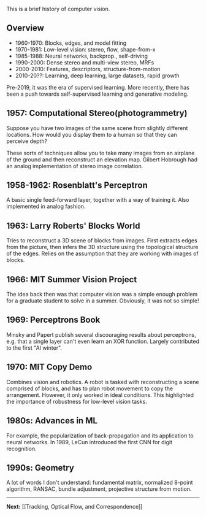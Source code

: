 This is a brief history of computer vision.
## Overview

* 1960-1970: Blocks, edges, and model fitting
* 1970-1981: Low-level vision: stereo, flow, shape-from-x
* 1985-1988: Neural networks, backprop., self-driving
* 1990-2000: Dense stereo and multi-view stereo, MRFs
* 2000-2010: Features, descriptors, structure-from-motion
* 2010-20??: Learning, deep learning, large datasets, rapid growth

Pre-2019, it was the era of supervised learning. More recently, there has been a push towards self-supervised learning and generative modeling.

## 1957: Computational Stereo(photogrammetry)

Suppose you have two images of the same scene from slightly different locations. How would you display them to a human so that they can perceive depth?

These sorts of techniques allow you to take many images from an airplane of the ground and then reconstruct an elevation map. Gilbert Hobrough had an analog implementation of stereo image correlation.

## 1958-1962: Rosenblatt's Perceptron

A basic single feed-forward layer, together with a way of training it. Also implemented in analog fashion.

## 1963: Larry Roberts' Blocks World

Tries to reconstruct a 3D scene of blocks from images. First extracts edges from the picture, then infers the 3D structure using the topological structure of the edges. Relies on the assumption that they are working with images of blocks.

## 1966: MIT Summer Vision Project

The idea back then was that computer vision was a simple enough problem for a graduate student to solve in a summer. Obviously, it was not so simple! 

## 1969: Perceptrons Book

Minsky and Papert publish several discouraging results about perceptrons, e.g. that a single layer can't even learn an XOR function. Largely contributed to the first "AI winter".

## 1970: MIT Copy Demo

Combines vision and robotics. A robot is tasked with reconstructing a scene comprised of blocks, and has to plan robot movement to copy the arrangement. However, it only worked in ideal conditions. This highlighted the importance of robustness for low-level vision tasks.

## 1980s: Advances in ML

For example, the popularization of back-propagation and its application to neural networks. In 1989, LeCun introduced the first CNN for digit recognition.

## 1990s: Geometry

A lot of words I don't understand: fundamental matrix, normalized 8-point algorithm, RANSAC, bundle adjustment, projective structure from motion.

---

**Next:** [[Tracking, Optical Flow, and Correspondence]]

